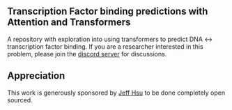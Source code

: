 ## Transcription Factor binding predictions with Attention and Transformers

A repository with exploration into using transformers to predict DNA ↔ transcription factor binding. If you are a researcher interested in this problem, please join the <a href="https://discord.gg/s7WyNU24aM">discord server</a> for discussions.


## Appreciation

This work is generously sponsored by <a href="https://github.com/jeffhsu3">Jeff Hsu</a> to be done completely open sourced.
